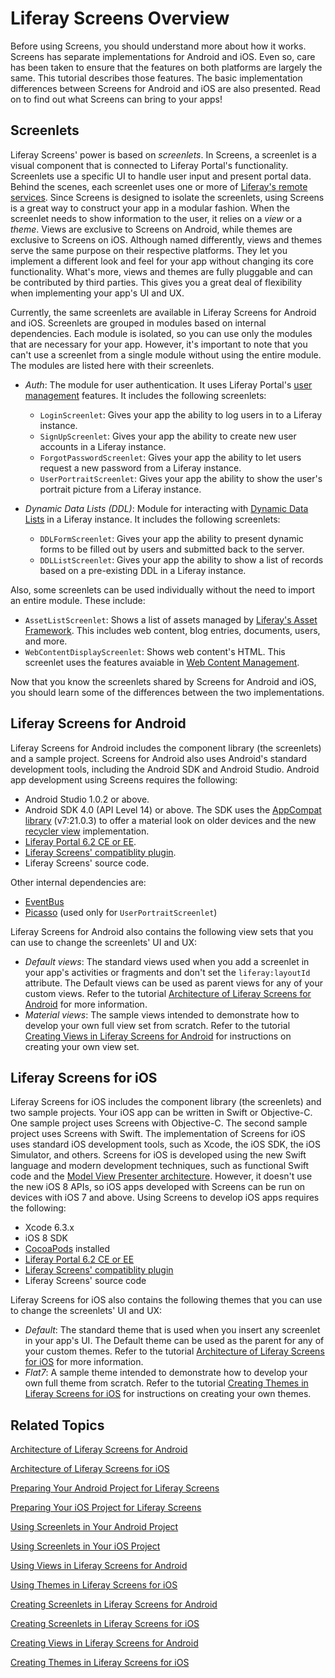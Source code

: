 # Liferay Screens Overview [](id=liferay-screens-overview)

Before using Screens, you should understand more about how it works. Screens has 
separate implementations for Android and iOS. Even so, care has been taken to 
ensure that the features on both platforms are largely the same. This tutorial 
describes those features. The basic implementation differences between Screens 
for Android and iOS are also presented. Read on to find out what Screens can 
bring to your apps!

## Screenlets [](id=screenlets)

Liferay Screens' power is based on *screenlets*. In Screens, a screenlet is a 
visual component that is connected to Liferay Portal's functionality. Screenlets 
use a specific UI to handle user input and present portal data. Behind the 
scenes, each screenlet uses one or more of [Liferay's remote services](/tutorials/-/knowledge_base/6-2/invoking-remote-services). 
Since Screens is designed to isolate the screenlets, using Screens is a great 
way to construct your app in a modular fashion. When the screenlet needs to show 
information to the user, it relies on a *view* or a *theme*. Views are exclusive 
to Screens on Android, while themes are exclusive to Screens on iOS. Although 
named differently, views and themes serve the same purpose on their respective 
platforms. They let you implement a different look and feel for your app without 
changing its core functionality. What's more, views and themes are fully 
pluggable and can be contributed by third parties. This gives you a great deal 
of flexibility when implementing your app's UI and UX. 

Currently, the same screenlets are available in Liferay Screens for Android and 
iOS. Screenlets are grouped in modules based on internal dependencies. Each 
module is isolated, so you can use only the modules that are necessary for your 
app. However, it's important to note that you can't use a screenlet from a 
single module without using the entire module. The modules are listed here with 
their screenlets. 

- *Auth*: The module for user authentication. It uses Liferay Portal's 
  [user management](/portal/-/knowledge_base/6-2/user-management) features. It 
  includes the following screenlets: 

	- `LoginScreenlet`: Gives your app the ability to log users in to a 
	  Liferay instance.
	- `SignUpScreenlet`: Gives your app the ability to create new user 
	  accounts in a Liferay instance.
	- `ForgotPasswordScreenlet`: Gives your app the ability to let users 
	  request a new password from a Liferay instance. 
	- `UserPortraitScreenlet`: Gives your app the ability to show the user's 
	  portrait picture from a Liferay instance.

- *Dynamic Data Lists (DDL)*: Module for interacting with [Dynamic Data Lists](/portal/-/knowledge_base/6-2/using-web-forms-and-dynamic-data-lists) 
  in a Liferay instance. It includes the following screenlets:

	- `DDLFormScreenlet`: Gives your app the ability to present dynamic 
	  forms to be filled out by users and submitted back to the server.
	- `DDLListScreenlet`: Gives your app the ability to show a list of 
	  records based on a pre-existing DDL in a Liferay instance.

Also, some screenlets can be used individually without the need to import an 
entire module. These include: 

- `AssetListScreenlet`: Shows a list of assets managed by 
  [Liferay's Asset Framework](/tutorials/-/knowledge_base/6-2/asset-framework). 
  This includes web content, blog entries, documents, users, and more. 
- `WebContentDisplayScreenlet`: Shows web content's HTML. This screenlet uses 
  the features avaiable in [Web Content Management](/portal/-/knowledge_base/6-2/web-content-management). 

Now that you know the screenlets shared by Screens for Android and iOS, you 
should learn some of the differences between the two implementations. 

## Liferay Screens for Android [](id=liferay-screens-for-android)

Liferay Screens for Android includes the component library (the screenlets) and 
a sample project. Screens for Android also uses Android's standard development 
tools, including the Android SDK and Android Studio. Android app development 
using Screens requires the following:

- Android Studio 1.0.2 or above.
- Android SDK 4.0 (API Level 14) or above. The SDK uses the [AppCompat library](https://developer.android.com/tools/support-library/features.html#v7-appcompat) 
  (v7:21.0.3) to offer a material look on older devices and the new 
  [recycler view](https://developer.android.com/tools/support-library/features.html#v7-recyclerview) 
  implementation.
- [Liferay Portal 6.2 CE or EE](http://www.liferay.com/downloads/liferay-portal/available-releases).
- [Liferay Screens' compatiblity plugin](https://github.com/liferay/liferay-screens/tree/master/portal). 
- Liferay Screens' source code. 

Other internal dependencies are: 

- [EventBus](https://github.com/greenrobot/EventBus) 
- [Picasso](http://square.github.io/picasso/) (used only for `UserPortraitScreenlet`)

Liferay Screens for Android also contains the following view sets that you can 
use to change the screenlets' UI and UX: 

- *Default views*: The standard views used when you add a screenlet in your 
app's activities or fragments and don't set the `liferay:layoutId` attribute. 
The Default views can be used as parent views for any of your custom views. 
Refer to the tutorial [Architecture of Liferay Screens for Android](/tutorials/-/knowledge_base/6-2/architecture-of-liferay-screens-for-android) 
for more information. 
- *Material views*: The sample views intended to demonstrate how to develop 
your own full view set from scratch. Refer to the tutorial 
[Creating Views in Liferay Screens for Android](/tutorials/-/knowledge_base/6-2/creating-views-in-liferay-screens-for-android) 
for instructions on creating your own view set. 

## Liferay Screens for iOS [](id=liferay-screens-for-ios)

Liferay Screens for iOS includes the component library (the screenlets) and two 
sample projects. Your iOS app can be written in Swift or Objective-C. One sample 
project uses Screens with Objective-C. The second sample project uses Screens 
with Swift. The implementation of Screens for iOS uses standard iOS development 
tools, such as Xcode, the iOS SDK, the iOS Simulator, and others. Screens for 
iOS is developed using the new Swift language and modern development techniques, 
such as functional Swift code and the [Model View Presenter architecture](http://en.wikipedia.org/wiki/Model%E2%80%93view%E2%80%93presenter). 
However, it doesn't use the new iOS 8 APIs, so iOS apps developed with Screens 
can be run on devices with iOS 7 and above. Using Screens to develop iOS apps 
requires the following: 

- Xcode 6.3.x
- iOS 8 SDK
- [CocoaPods](http://cocoapods.org) installed
- [Liferay Portal 6.2 CE or EE](http://www.liferay.com/downloads/liferay-portal/available-releases)
- [Liferay Screens' compatiblity plugin](https://github.com/liferay/liferay-screens/tree/master/portal)
- Liferay Screens' source code

Liferay Screens for iOS also contains the following themes that you can use to 
change the screenlets' UI and UX: 

- *Default*: The standard theme that is used when you insert any screenlet in 
your app's UI. The Default theme can be used as the parent for any of your 
custom themes. Refer to the tutorial [Architecture of Liferay Screens for iOS](/tutorials/-/knowledge_base/6-2/architecture-of-liferay-screens-for-ios) 
for more information. 
- *Flat7*: A sample theme intended to demonstrate how to develop your own full 
theme from scratch. Refer to the tutorial 
[Creating Themes in Liferay Screens for iOS](/tutorials/-/knowledge_base/6-2/creating-themes-in-liferay-screens-for-ios) 
for instructions on creating your own themes. 

## Related Topics [](id=related-topics)

[Architecture of Liferay Screens for Android](/tutorials/-/knowledge_base/6-2/architecture-of-liferay-screens-for-android)

[Architecture of Liferay Screens for iOS](/tutorials/-/knowledge_base/6-2/architecture-of-liferay-screens-for-ios)

[Preparing Your Android Project for Liferay Screens](/tutorials/-/knowledge_base/6-2/preparing-your-android-project-for-liferay-screens)

[Preparing Your iOS Project for Liferay Screens](/tutorials/-/knowledge_base/6-2/preparing-your-ios-project-for-liferay-screens)

[Using Screenlets in Your Android Project](/tutorials/-/knowledge_base/6-2/using-screenlets-in-your-android-project)

[Using Screenlets in Your iOS Project](/tutorials/-/knowledge_base/6-2/using-screenlets-in-your-ios-project)

[Using Views in Liferay Screens for Android](/tutorials/-/knowledge_base/6-2/using-views-in-liferay-screens-for-android)

[Using Themes in Liferay Screens for iOS](/tutorials/-/knowledge_base/6-2/using-themes-in-liferay-screens-for-ios)

[Creating Screenlets in Liferay Screens for Android](/tutorials/-/knowledge_base/6-2/creating-screenlets-in-liferay-screens-for-android)

[Creating Screenlets in Liferay Screens for iOS](/tutorials/-/knowledge_base/6-2/creating-screenlets-in-liferay-screens-for-ios)

[Creating Views in Liferay Screens for Android](/tutorials/-/knowledge_base/6-2/creating-views-in-liferay-screens-for-android)

[Creating Themes in Liferay Screens for iOS](/tutorials/-/knowledge_base/6-2/creating-themes-in-liferay-screens-for-ios)
